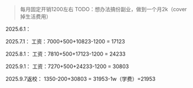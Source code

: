 > 每月固定开销1200左右
> TODO：想办法搞份副业，做到一个月2k（cover掉生活费用）

2025.6.1：

2025.7.1：
工资：7000+500+10823-1200 = 17123

2025.8.1：
工资：7810+500+17123-1200 = 24233

2025.9.1：
工资：7270+500+24233-1200 = 30803

2025.9.7返校：
1350-200+30803 = 31953-1w（学费）=21953


